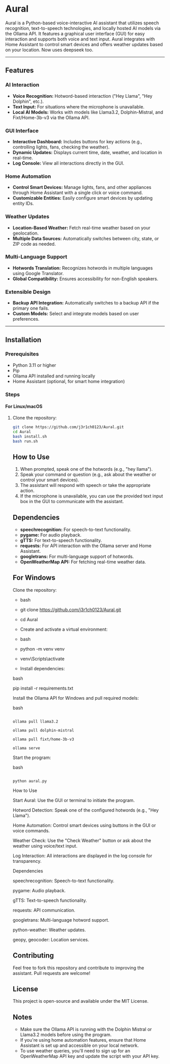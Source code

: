 # Aural

Aural is a Python-based voice-interactive AI assistant that utilizes speech recognition, text-to-speech technologies, and locally hosted AI models via the Ollama API. It features a graphical user interface (GUI) for easy interaction and supports both voice and text input. Aural integrates with Home Assistant to control smart devices and offers weather updates based on your location. Now uses deepseek too.

---

## Features

### AI Interaction
- **Voice Recognition:** Hotword-based interaction ("Hey Llama", "Hey Dolphin", etc.).
- **Text Input:** For situations where the microphone is unavailable.
- **Local AI Models:** Works with models like Llama3.2, Dolphin-Mistral, and Fixt/Home-3b-v3 via the Ollama API.

### GUI Interface
- **Interactive Dashboard:** Includes buttons for key actions (e.g., controlling lights, fans, checking the weather).
- **Dynamic Updates:** Displays current time, date, weather, and location in real-time.
- **Log Console:** View all interactions directly in the GUI.

### Home Automation
- **Control Smart Devices:** Manage lights, fans, and other appliances through Home Assistant with a single click or voice command.
- **Customizable Entities:** Easily configure smart devices by updating entity IDs.

### Weather Updates
- **Location-Based Weather:** Fetch real-time weather based on your geolocation.
- **Multiple Data Sources:** Automatically switches between city, state, or ZIP code as needed.

### Multi-Language Support
- **Hotwords Translation:** Recognizes hotwords in multiple languages using Google Translator.
- **Global Compatibility:** Ensures accessibility for non-English speakers.

### Extensible Design
- **Backup API Integration:** Automatically switches to a backup API if the primary one fails.
- **Custom Models:** Select and integrate models based on user preferences.

---

## Installation

### Prerequisites
- Python 3.11 or higher
- Pip
- Ollama API installed and running locally
- Home Assistant (optional, for smart home integration)

### Steps
#### For Linux/macOS
1. Clone the repository:
   ```bash
   git clone https://github.com/j3r1ch0123/Aural.git
   cd Aural
   bash install.sh
   bash run.sh
    ```

    <h2>How to Use</h2>
    <ol>
        <li>When prompted, speak one of the hotwords (e.g., "hey llama").</li>
        <li>Speak your command or question (e.g., ask about the weather or control your smart devices).</li>
        <li>The assistant will respond with speech or take the appropriate action.</li>
        <li>If the microphone is unavailable, you can use the provided text input box in the GUI to communicate with the assistant.</li>
    </ol>

    <h2>Dependencies</h2>
    <ul>
        <li><strong>speechrecognition:</strong> For speech-to-text functionality.</li>
        <li><strong>pygame:</strong> For audio playback.</li>
        <li><strong>gTTS:</strong> For text-to-speech functionality.</li>
        <li><strong>requests:</strong> For API interaction with the Ollama server and Home Assistant.</li>
        <li><strong>googletrans:</strong> For multi-language support of hotwords.</li>
        <li><strong>OpenWeatherMap API:</strong> For fetching real-time weather data.</li>
    </ul>

    <h2>For Windows</h2>
    Clone the repository:

   - bash

   - git clone https://github.com/j3r1ch0123/Aural.git

   - cd Aural

   - Create and activate a virtual environment:

   - bash

   - python -m venv venv

   - venv\Scripts\activate

   - Install dependencies:

   bash
   
   pip install -r requirements.txt
   
   Install the Ollama API for Windows and pull required models:
   
   bash
   ```
   
   ollama pull llama3.2
   
   ollama pull dolphin-mistral
   
   ollama pull fixt/home-3b-v3
   
   ollama serve
   ```
   
   Start the program:
   
   bash
   ```
   
   python aural.py

   ```
   
   How to Use
   
   Start Aural: Use the GUI or terminal to initiate the program.
   
   Hotword Detection: Speak one of the configured hotwords (e.g., "Hey Llama").
   
   Home Automation: Control smart devices using buttons in the GUI or voice commands.
   
   Weather Check: Use the "Check Weather" button or ask about the weather using voice/text input.
   
   Log Interaction: All interactions are displayed in the log console for transparency.
   
   Dependencies
   
   speechrecognition: Speech-to-text functionality.
   
   pygame: Audio playback.
   
   gTTS: Text-to-speech functionality.
   
   requests: API communication.
   
   googletrans: Multi-language hotword support.
   
   python-weather: Weather updates.
   
   geopy, geocoder: Location services.


    <h2>Contributing</h2>
    <p>Feel free to fork this repository and contribute to improving the assistant. Pull requests are welcome!</p>

    <h2>License</h2>
    <p>This project is open-source and available under the MIT License.</p>

    <h2>Notes</h2>
    <ul>
        <li>Make sure the Ollama API is running with the Dolphin Mistral or Llama3.2 models before using the program.</li>
        <li>If you're using home automation features, ensure that Home Assistant is set up and accessible on your local network.</li>
        <li>To use weather queries, you'll need to sign up for an OpenWeatherMap API key and update the script with your API key.</li>
    </ul>
</body>
</html>

